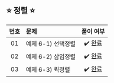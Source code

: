 ## ⭐️ 정렬 ⭐️ 

| **번호** | **문제** | **풀이 여부** |
|:--------:|:--------|:-------------:|
| 01 | 예제 6-1) 선택정렬 | ✔️ [완료](https://github.com/yuuforest/Baekjoon/blob/main/%EC%9D%B4%EC%BD%94%ED%85%8C/chapter06/%EC%84%A0%ED%83%9D%EC%A0%95%EB%A0%AC.py) |
| 02 | 예제 6-2) 삽입정렬 | ✔️ [완료](https://github.com/yuuforest/Baekjoon/blob/main/%EC%9D%B4%EC%BD%94%ED%85%8C/chapter06/%EC%82%BD%EC%9E%85%EC%A0%95%EB%A0%AC.py) |
| 03 | 예제 6-3) 퀵정렬   | ✔️ [완료](https://github.com/yuuforest/Baekjoon/blob/main/%EC%9D%B4%EC%BD%94%ED%85%8C/chapter06/%ED%80%B5%EC%A0%95%EB%A0%AC.py) |